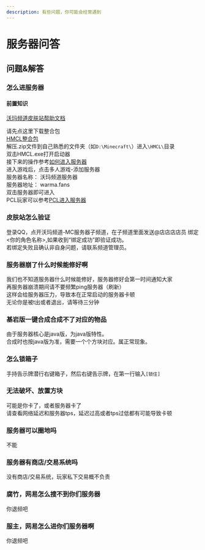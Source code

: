 ```yaml
---
description: 有些问题，你可能会经常遇到
---
```


# 服务器问答
## 问题&解答

### 怎么进服务器

#### 前置知识  
[沃玛频道皮肤站帮助文档](../First/Readme/pi-fu-zhan-wen-dang)  
   
请先点这里下载整合包   
[HMCL整合包](https://www.123pan.com/s/QJxqVv-QFRcv.html)  
 解压.zip文件到自己熟悉的文件夹（如`D:\Minecraft\`）进入`\HMCL\`目录\
 双击HMCL.exe打开启动器\
 接下来的操作参考[如何进入服务器](../serverDocs/enterTheServer/java-ban-jia-ru-fu-wu-qi)  
 进入游戏后，点击多人游戏-添加服务器  
 服务器名称： 沃玛频道服务器  
 服务器地址： warma.fans  
 双击服务器即可进入  
 PCL玩家可以参考[PCL进入服务器](../LancherConfig/pcl-qi-dong-qi.md)

### 皮肤站怎么验证

登录QQ，点开沃玛频道-MC服务器子频道，在子频道里面发送@店店店店员 绑定 <你的角色名称>,如果收到“绑定成功”即验证成功。  
若绑定失败且确认非自身问题，请联系频道管理员。

### 服务器崩了什么时候能修好啊

我们也不知道服务器什么时候能修好，服务器修好会第一时间通知大家    
再服务器崩溃期间请不要频繁ping服务器（刷新）    
这样会给服务器压力，导致本在正常启动的服务器卡顿   
无论你是被t出或者退出，请等待三分钟

### 基岩版一键合成合成不了对应的物品

由于服务器核心是java版，为java版特性。  
合成时也按java版为准，需要一个个方块对应。属正常现象。  

### 怎么锁箱子

手持告示牌潜行右键箱子，然后右键告示牌，在第一行输入`[锁住]`

### 无法破坏、放置方块

可能是你卡了，或者服务器卡了   
请查看网络延迟和服务器tps，延迟过高或者tps过低都有可能导致卡顿   

### 服务器可以圈地吗

不能

### 服务器有商店/交易系统吗

没有商店/交易系统，玩家私下交易概不负责

### 腐竹，网易怎么搜不到你们服务器

你退频吧

### 服主，网易怎么进你们服务器啊

你退频吧

